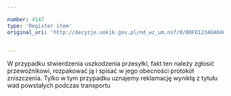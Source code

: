```yaml
---

number: 4147
type: 'Register item'
original_uri: 'http://decyzje.uokik.gov.pl/nd_wz_um.nsf/0/B0FD12346A0401AFC1257ADB0038C30D?OpenDocument'


---
```


W przypadku stwierdzenia uszkodzenia przesyłki, fakt ten należy zgłosić przewoźnikowi, rozpakować ją i spisać w jego obecności protokół zniszczenia. Tylko w tym przypadku uznajemy reklamację wynikłą z tytułu wad powstałych podczas transportu
